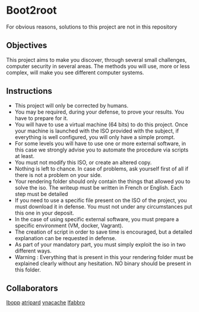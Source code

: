 # Boot2root
For obvious reasons, solutions to this project are not in this repository


## Objectives

This project aims to make you discover, through several small challenges, computer security in several areas.
The methods you will use, more or less complex, will make you see different computer systems.

## Instructions

* This project will only be corrected by humans.
* You may be required, during your defense, to prove your results. You have to prepare for it.
* You will have to use a virtual machine (64 bits) to do this project. Once your machine is launched with the ISO provided with the subject, if everything is well configured, you will only have a simple prompt.
* For some levels you will have to use one or more external software, in this case we strongly advise you to automate the procedure via scripts at least.
* You must not modify this ISO, or create an altered copy.
* Nothing is left to chance. In case of problems, ask yourself first of all if there is not a problem on your side.
* Your rendering folder should only contain the things that allowed you to solve the iso. The writeup must be written in French or English. Each step must be detailed
* If you need to use a specific file present on the ISO of the project, you must download it in defense. You must not under any circumstances put this one in your deposit.
* In the case of using specific external software, you must prepare a specific environment (VM, docker, Vagrant).
* The creation of script in order to save time is encouraged, but a detailed explanation can be requested in defense.
* As part of your mandatory part, you must simply exploit the iso in two different ways.
* Warning : Everything that is present in this your rendering folder must be explained clearly without any hesitation. NO binary should be present in this folder.


## Collaborators
[lbopp](https://github.com/lbopp42)
[atripard](https://github.com/Arthur255)
[ynacache](https://github.com/Nacyo)
[lfabbro](https://github.com/Freccia)
